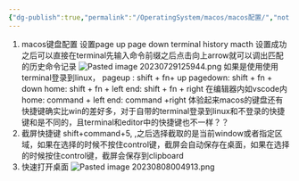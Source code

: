 ```yaml
---
{"dg-publish":true,"permalink":"/OperatingSystem/macos/macos配置/","noteIcon":"","created":"","updated":""}
---
```


1. macos键盘配置
设置page up page down terminal history macth
设置成功之后可以直接在terminal先输入命令前缀之后点击向上arrow就可以调出匹配的历史命令记录
![Pasted image 20230729125944.png](/img/user/pics/Pasted%20image%2020230729125944.png)
如果是使用使用terminal登录到linux，
pageup :     shift + fn+ up
pagedown: shift + fn + down
home:         shift + fn + left
end:            shift + fn + right
在编辑器内如vscode内
home: command + left
end:    command +right
体验起来macos的键盘还有快捷键确实比win的差好多，对于自带的terminal登录到linux和不登录的快捷键和是不同的，且terminal和editor中的快捷键也不一样？？
3. 截屏快捷键
shift+command+5, ,之后选择截取的是当前window或者指定区域，如果在选择的时候不按住control键，截屏会自动保存在桌面，如果在选择的时候按住control键，截屏会保存到clipboard
5. 快速打开桌面
![Pasted image 20230808004913.png](/img/user/Pasted%20image%2020230808004913.png)